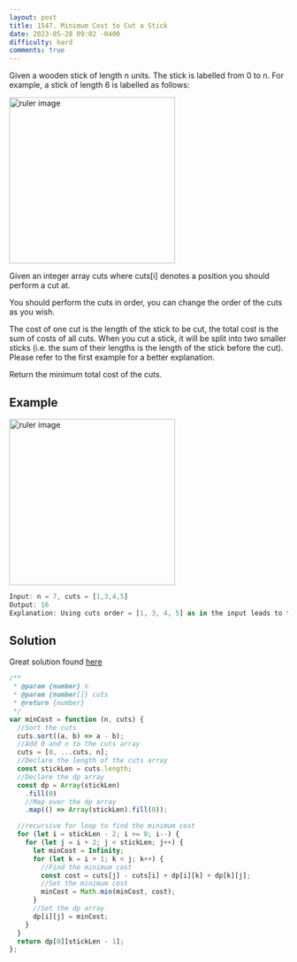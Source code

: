 ```yaml
---
layout: post
title: 1547. Minimum Cost to Cut a Stick
date: 2023-05-28 09:02 -0400
difficulty: hard
comments: true
---
```


Given a wooden stick of length n units. The stick is labelled from 0 to n. For example, a stick of length 6 is labelled as follows:

<img src="{{ site.baseurl }}/assets/images/may-28-1.jpg" alt="ruler image" width="300"/>

Given an integer array cuts where cuts[i] denotes a position you should perform a cut at.

You should perform the cuts in order, you can change the order of the cuts as you wish.

The cost of one cut is the length of the stick to be cut, the total cost is the sum of costs of all cuts. When you cut a stick, it will be split into two smaller sticks (i.e. the sum of their lengths is the length of the stick before the cut). Please refer to the first example for a better explanation.

Return the minimum total cost of the cuts.

## Example

<img src="{{ site.baseurl }}/assets/images/may-28-2.jpg" alt="ruler image" width="300"/>

```javascript
Input: n = 7, cuts = [1,3,4,5]
Output: 16
Explanation: Using cuts order = [1, 3, 4, 5] as in the input leads to the following scenario:
```

## Solution

Great solution found [here](https://leetcode.com/problems/minimum-cost-to-cut-a-stick/solutions/3570715/js-easy-solution-step-by-step-solution-100/)

```javascript
/**
 * @param {number} n
 * @param {number[]} cuts
 * @return {number}
 */
var minCost = function (n, cuts) {
  //Sort the cuts
  cuts.sort((a, b) => a - b);
  //Add 0 and n to the cuts array
  cuts = [0, ...cuts, n];
  //Declare the length of the cuts array
  const stickLen = cuts.length;
  //Declare the dp array
  const dp = Array(stickLen)
    .fill(0)
    //Map over the dp array
    .map(() => Array(stickLen).fill(0));

  //recursive for loop to find the minimum cost
  for (let i = stickLen - 2; i >= 0; i--) {
    for (let j = i + 2; j < stickLen; j++) {
      let minCost = Infinity;
      for (let k = i + 1; k < j; k++) {
        //Find the minimum cost
        const cost = cuts[j] - cuts[i] + dp[i][k] + dp[k][j];
        //Set the minimum cost
        minCost = Math.min(minCost, cost);
      }
      //Set the dp array
      dp[i][j] = minCost;
    }
  }
  return dp[0][stickLen - 1];
};
```
